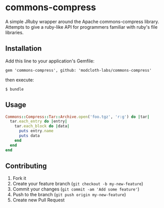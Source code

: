 # commons-compress

A simple JRuby wrapper around the Apache commons-compress library. Attempts
to give a ruby-like API for programmers familiar with ruby's file
libraries.

## Installation

Add this line to your application's Gemfile:

    gem 'commons-compress', github: 'modcloth-labs/commons-compress'

then execute:

    $ bundle

## Usage

```ruby
Commons::Compress::Tar::Archive.open('foo.tgz', 'r:g') do |tar|
  tar.each_entry do |entry|
    tar.each_block do |data|
      puts entry.name
      puts data
    end
  end
end
```

## Contributing

1. Fork it
2. Create your feature branch (`git checkout -b my-new-feature`)
3. Commit your changes (`git commit -am 'Add some feature'`)
4. Push to the branch (`git push origin my-new-feature`)
5. Create new Pull Request
